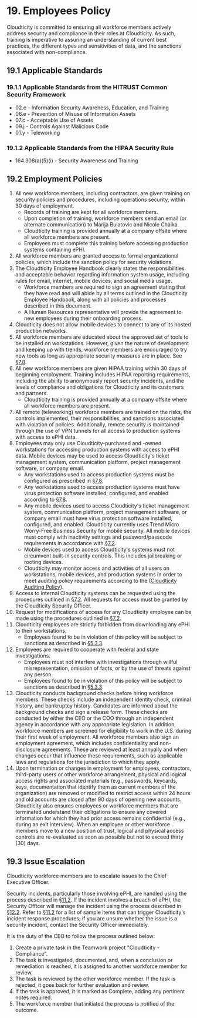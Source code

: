 # 19. Employees Policy

Cloudticity is committed to ensuring all workforce members actively address security and compliance in their roles at Cloudticity. As such, training is imperative to assuring an understanding of current best practices, the different types and sensitivities of data, and the sanctions associated with non-compliance.

## 19.1 Applicable Standards

### 19.1.1 Applicable Standards from the HITRUST Common Security Framework

* 02.e - Information Security Awareness, Education, and Training
* 06.e - Prevention of Misuse of Information Assets
* 07.c - Acceptable Use of Assets
* 09.j - Controls Against Malicious Code
* 01.y - Teleworking

### 19.1.2 Applicable Standards from the HIPAA Security Rule

* 164.308(a)(5)(i) - Security Awareness and Training

## 19.2 Employment Policies

1. All new workforce members, including contractors, are given training on security policies and procedures, including operations security, within 30 days of employment.
   * Records of training are kept for all workforce members.
   * Upon completion of training, workforce members send an email (or alternate communication) to Marija Bulatovic and Nicole Chaika.
   * Cloudticity training is provided annually at a company offsite where all workforce members are present.
   * Employees must complete this training before accessing production systems containing ePHI.
2. All workforce members are granted access to formal organizational policies, which include the sanction policy for security violations.
3. The Cloudticity Employee Handbook clearly states the responsibilities and acceptable behavior regarding information system usage, including rules for email, internet, mobile devices, and social media usage.
   * Workforce members are required to sign an agreement stating that they have read and will abide by all terms outlined in the Cloudticity Employee Handbook, along with all policies and processes described in this document.
   * A Human Resources representative will provide the agreement to new employees during their onboarding process.
4. Cloudticity does not allow mobile devices to connect to any of its hosted production networks.
5. All workforce members are educated about the approved set of tools to be installed on workstations. However, given the nature of development and keeping up with trends, workforce members are encouraged to try new tools as long as appropriate security measures are in place. See [§7.8](07-systems_access_policy.md#78-employee-workstation-use).
6. All new workforce members are given HIPAA training within 30 days of beginning employment. Training includes HIPAA reporting requirements, including the ability to anonymously report security incidents, and the levels of compliance and obligations for Cloudticity and its customers and partners.
   * Cloudticity training is provided annually at a company offsite where all workforce members are present.
7. All remote (teleworking) workforce members are trained on the risks, the controls implemented, their responsibilities, and sanctions associated with violation of policies. Additionally, remote security is maintained through the use of VPN tunnels for all access to production systems with access to ePHI data.
8. Employees may only use Cloudticity-purchased and -owned workstations for accessing production systems with access to ePHI data. Mobile devices may be used to access Cloudticity's ticket management system, communication platform, project management software, or company email.
   * Any workstations used to access production systems must be configured as prescribed in [§7.8](07-systems_access_policy.md#78-employee-workstation-use).
   * Any workstations used to access production systems must have virus protection software installed, configured, and enabled according to [§7.8](07-systems_access_policy.md#78-employee-workstation-use).
   * Any mobile devices used to access Cloudticity's ticket management system, communication platform, project management software, or company email must have virus protection software installed, configured, and enabled. Cloudticity currently uses Trend Micro Worry-Free Business Security for mobile security. All mobile devices must comply with inactivity settings and password/passcode requirements in accordance with [§7.2](07-systems_access_policy.md#72-access-establishment-and-modification).
   * Mobile devices used to access Cloudticity's systems must not circumvent built-in security controls. This includes jailbreaking or rooting devices.
   * Cloudticity may monitor access and activities of all users on workstations, mobile devices, and production systems in order to meet auditing policy requirements according to the ([Cloudticity Auditing Policy](08-auditing_policy.md)).
10. Access to internal Cloudticity systems can be requested using the procedures outlined in [§7.2](07-systems_access_policy.md#72-access-establishment-and-modification). All requests for access must be granted by the Cloudticity Security Officer.
11. Request for modifications of access for any Cloudticity employee can be made using the procedures outlined in [§7.2](07-systems_access_policy.md#72-access-establishment-and-modification).
12. Cloudticity employees are strictly forbidden from downloading any ePHI to their workstations.
    * Employees found to be in violation of this policy will be subject to sanctions as described in [§5.3.3](05-roles_policy.md#533-sanctions-of-workforce-responsibilities).
13. Employees are required to cooperate with federal and state investigations.
    * Employees must not interfere with investigations through willful misrepresentation, omission of facts, or by the use of threats against any person.
    * Employees found to be in violation of this policy will be subject to sanctions as described in [§5.3.3](05-roles_policy.md#533-sanctions-of-workforce-responsibilities).
14. Cloudticity conducts background checks before hiring workforce members.  These checks include an independent identity check, criminal history, and bankruptcy history.  Candidates are informed about the background checks and sign a release form.  These checks are conducted by either the CEO or the COO through an independent agency in accordance with any appropriate legislation.  In addition, workforce members are screened for eligibility to work in the U.S. during their first week of employment.  All workforce members also sign an employment agreement, which includes confidentiality and non-disclosure agreements.  These are reviewed at least annually and when changes occur that influence these 
requirements, such as applicable laws and regulations for the jurisdiction to which they apply.
15.  Upon termination or changes in employment for employees, contractors, third-party users or other workforce arrangement, physical and logical access rights and associated materials (e.g., passwords, keycards, keys, documentation that identify them as current members of the organization) are removed or modified to restrict access within 24 hours and old accounts are closed after 90 days of opening new accounts.  Cloudticity also ensures employees or workforce members that are terminated understand their obligations to ensure any covered information for which they had prior access remains confidential (e.g., during an exit interview).  When an employee or other workforce members move to a new position of trust, logical and physical access controls are re-evaluated as soon as possible but not to exceed thirty (30) days.

## 19.3 Issue Escalation

Cloudticity workforce members are to escalate issues to the Chief Executive Officer.

Security incidents, particularly those involving ePHI, are handled using the process described in [§11.2](11-incident_response_policy.md#112-incident-management-policies). If the incident involves a breach of ePHI, the Security Officer will manage the incident using the process described in [§12.2](12-breach_policy.md#122-cloudticity-breach-policy). Refer to [§11.2](11-incident_response_policy.md#112-incident-management-policies) for a list of sample items that can trigger Cloudticity's incident response procedures; if you are unsure whether the issue is a security incident, contact the Security Officer immediately.

It is the duty of the CEO to follow the process outlined below:

1. Create a private task in the Teamwork project "Cloudticity - Compliance".
2. The task is investigated, documented, and, when a conclusion or remediation is reached, it is assigned to another workforce member for review.
3. The task is reviewed by the other workforce member. If the task is rejected, it goes back for further evaluation and review.
4. If the task is approved, it is marked as Complete, adding any pertinent notes required.
5. The workforce member that initiated the process is notified of the outcome.
